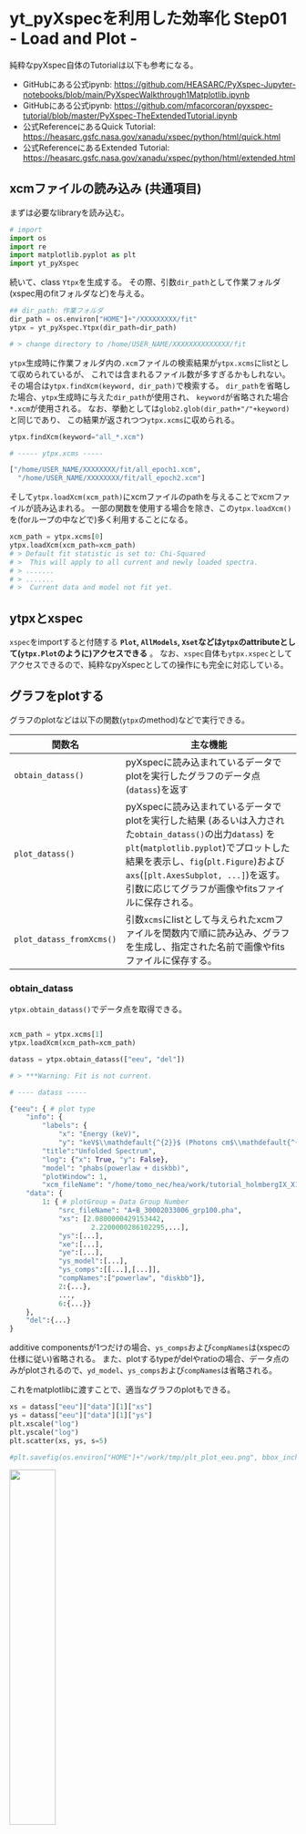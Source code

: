 
# yt_pyXspecを利用した効率化 Step01 - Load and Plot -

純粋なpyXspec自体のTutorialは以下も参考になる。
- GitHubにある公式ipynb: https://github.com/HEASARC/PyXspec-Jupyter-notebooks/blob/main/PyXspecWalkthrough1Matplotlib.ipynb
- GitHubにある公式ipynb: https://github.com/mfacorcoran/pyxspec-tutorial/blob/master/PyXspec-TheExtendedTutorial.ipynb
- 公式ReferenceにあるQuick Tutorial: https://heasarc.gsfc.nasa.gov/xanadu/xspec/python/html/quick.html
- 公式ReferenceにあるExtended Tutorial: https://heasarc.gsfc.nasa.gov/xanadu/xspec/python/html/extended.html

## xcmファイルの読み込み (共通項目)

まずは必要なlibraryを読み込む。

```python
# import
import os
import re
import matplotlib.pyplot as plt
import yt_pyXspec
```

続いて、class `Ytpx`を生成する。
その際、引数`dir_path`として作業フォルダ(xspec用のfitフォルダなど)を与える。

```python
## dir_path: 作業フォルダ
dir_path = os.environ["HOME"]+"/XXXXXXXXX/fit"
ytpx = yt_pyXspec.Ytpx(dir_path=dir_path)

# > change directory to /home/USER_NAME/XXXXXXXXXXXXXX/fit
```

`ytpx`生成時に作業フォルダ内の`.xcm`ファイルの検索結果が`ytpx.xcms`にlistとして収められているが、
これでは含まれるファイル数が多すぎるかもしれない。
その場合は`ytpx.findXcm(keyword, dir_path)`で検索する。
`dir_path`を省略した場合、`ytpx`生成時に与えた`dir_path`が使用され、
`keyword`が省略された場合`*.xcm`が使用される。
なお、挙動としては`glob2.glob(dir_path+"/"+keyword)`と同じであり、
この結果が返されつつ`ytpx.xcms`に収められる。

```python
ytpx.findXcm(keyword="all_*.xcm")

# ----- ytpx.xcms -----

["/home/USER_NAME/XXXXXXXX/fit/all_epoch1.xcm",
  "/home/USER_NAME/XXXXXXXX/fit/all_epoch2.xcm"]
```

そして`ytpx.loadXcm(xcm_path)`にxcmファイルのpathを与えることでxcmファイルが読み込まれる。
一部の関数を使用する場合を除き、この`ytpx.loadXcm()`を(forループの中などで)多く利用することになる。

```python
xcm_path = ytpx.xcms[0]
ytpx.loadXcm(xcm_path=xcm_path)
# > Default fit statistic is set to: Chi-Squared
# >  This will apply to all current and newly loaded spectra.
# > .......
# > .......
# >  Current data and model not fit yet.
```

## ytpxとxspec

`xspec`をimportすると付随する **`Plot`, `AllModels`, `Xset`などは`ytpx`のattributeとして(`ytpx.Plot`のように)アクセスできる** 。
なお、`xspec`自体も`ytpx.xspec`としてアクセスできるので、純粋なpyXspecとしての操作にも完全に対応している。

## グラフをplotする

グラフのplotなどは以下の関数(`ytpx`のmethod)などで実行できる。

|関数名|主な機能|
|-|-|
|`obtain_datass()`|pyXspecに読み込まれているデータでplotを実行したグラフのデータ点(`datass`)を返す|
|`plot_datass()`| pyXspecに読み込まれているデータでplotを実行した結果 (あるいは入力された`obtain_datass()`の出力`datass`) を`plt`(`matplotlib.pyplot`)でプロットした結果を表示し、`fig`(`plt.Figure`)および`axs`(`[plt.AxesSubplot, ...]`)を返す。引数に応じてグラフが画像やfitsファイルに保存される。|
|`plot_datass_fromXcms()`|引数`xcms`にlistとして与えられたxcmファイルを関数内で順に読み込み、グラフを生成し、指定された名前で画像やfitsファイルに保存する。|

### obtain_datass

`ytpx.obtain_datass()`でデータ点を取得できる。

```python

xcm_path = ytpx.xcms[1]
ytpx.loadXcm(xcm_path=xcm_path)

datass = ytpx.obtain_datass(["eeu", "del"])

# > ***Warning: Fit is not current.

# ---- datass -----

{"eeu": { # plot type
    "info": {
        "labels": {
            "x": "Energy (keV)",
            "y": "keV$\\mathdefault{^{2}}$ (Photons cm$\\mathdefault{^{-2}}$ s$\\mathdefault{^{-1}}$ keV$\\mathdefault{^{-1}}$)"},
        "title":"Unfolded Spectrum",
        "log": {"x": True, "y": False},
        "model": "phabs(powerlaw + diskbb)",
        "plotWindow": 1,
        "xcm_fileName": "/home/tomo_nec/hea/work/tutorial_holmbergIX_X1/fit/all_epoch2.xcm"},
    "data": {
        1: { # plotGroup = Data Group Number
            "src_fileName": "A+B_30002033006_grp100.pha",
            "xs": [2.0800000429153442,
                    2.2200000286102295,...],
            "ys":[...],
            "xe":[...],
            "ye":[...],
            "ys_model":[...],
            "ys_comps":[[...],[...]],
            "compNames":["powerlaw", "diskbb"]},
            2:{...},
            ...,
            6:{...}}
    },
    "del":{...}
}

```

additive componentsが1つだけの場合、`ys_comps`および`compNames`は(xspecの仕様に従い)省略される。
また、plotするtypeがdelやratioの場合、データ点のみがplotされるので、`yd_model`、`ys_comps`および`compNames`は省略される。

これをmatplotlibに渡すことで、適当なグラフのplotもできる。

```python
xs = datass["eeu"]["data"][1]["xs"]
ys = datass["eeu"]["data"][1]["ys"]
plt.xscale("log")
plt.yscale("log")
plt.scatter(xs, ys, s=5)

#plt.savefig(os.environ["HOME"]+"/work/tmp/plt_plot_eeu.png", bbox_inches="tight")
```

<img src="./imgs/plt_scatter_eeu.png" style="width: 40%">

### plot_datass

`ytpx.plot_datass()`でデータ点をmatplotlibでplotする。
グラフの見た目はxspecに寄せられている。
オプションで画像などとしての出力、タイトルラベルの設定もできる。

```python
fig, axs=ytpx.plot_datass(["eeu", "del"])
#, exportImagePath=os.environ["HOME"]+"/work/tmp/ytpx_plot_eeu-del.png"
```

<img src="./imgs/ytpx_plot_eeu-del.png" style="width: 40%">

また、`fig`(`plt.Figure`)および`axs`(`[plt.AxesSubplot, ...]`)を返すので、それを追加で編集することができる。


```python
axs[1].set_ylabel("residuals")
axs[0].axvline(x=2.0)
# fig.savefig(os.environ["HOME"]+"/work/tmp/ytpx_plot_eeu-del_edit.png")
fig
```

<img src="./imgs/ytpx_plot_eeu-del_edit.png" style="width: 40%">

### plot_datass_fromXcms

`ytpx.plot_datass_fromXcms()`で複数のxcmファイルを読み込んで、matplotlibでplotしていく。

```python
# ----- ytpx.xcms -----

["/home/USER_NAME/XXXXXXXX/fit/all_epoch1.xcm",
  "/home/USER_NAME/XXXXXXXX/fit/all_epoch2.xcm"]

# import re, os

def title_func(xcm_path):
    str_fromXcm=re.sub(r"^all_|\.xcm$" ,"", os.path.basename(xcm_path))
    return f"log data @ {str_fromXcm}"

def exportImagePath_func(xcm_path):
    dir_path="/YYYYYYYYYYYYYYY/imgs"
    str_fromXcm=re.sub(r"^all_|\.xcm$" ,"", os.path.basename(xcm_path))
    return f"{dir_path}/ld_{str_fromXcm}.png"

fig_subplots_dict = ytpx.plot_datass_fromXcms(
    xcms=ytpx.xcms,
    plots=["ld"],
    title_func=title_func,
    exportImagePath_func=exportImagePath_func
)
# ------- output ----- 
"""
***Warning: The file sent to Xset.restore(): /home/XXXXXXXXXXXXXX/fit/all_epoch1.xcm
    is not detected to be a file generated from Xset.save().
    Xset.restore() usage is only intended for Xset.save() output.
    General XSPEC/Tcl scripts may not fully execute in PyXspec.


***Warning: Fit is not current.

***XSPEC Error: Requested array does not exist for this plot.

***XSPEC Error: Requested array does not exist for this plot.

***XSPEC Error: Requested array does not exist for this plot.

***XSPEC Error: Requested array does not exist for this plot.
Figure is saved as /home/YYYYYYYYYYYY/ld_epoch1.png

***Warning: The file sent to Xset.restore(): /home/XXXXXXXXXXXXXXX/fit/all_epoch2.xcm
    is not detected to be a file generated from Xset.save().
    Xset.restore() usage is only intended for Xset.save() output.
    General XSPEC/Tcl scripts may not fully execute in PyXspec.


***Warning: Fit is not current.

***XSPEC Error: Requested array does not exist for this plot.

***XSPEC Error: Requested array does not exist for this plot.

***XSPEC Error: Requested array does not exist for this plot.

***XSPEC Error: Requested array does not exist for this plot.

***XSPEC Error: Requested array does not exist for this plot.

***XSPEC Error: Requested array does not exist for this plot.
Figure is saved as /home/YYYYYYYYYYYYY/ld_epoch2.png
"""
```

<img src="./imgs/ld_epoch1.png" style="width: 40%">

<img src="./imgs/ld_epoch2.png" style="width: 40%">

なお、`***XSPEC Error: Requested array does not exist for this plot.`は`obtain_datass()`の過程で表示されてしまうエラーなので、無視してほしい。
これは`try, except`や`warnings.simplefilter("ignore")`でも消せなかった。
